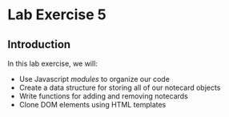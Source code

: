 # Lab Exercise 5

## Introduction

In this lab exercise, we will:
- Use Javascript *modules* to organize our code
- Create a data structure for storing all of our notecard objects
- Write functions for adding and removing notecards
- Clone DOM elements using HTML templates